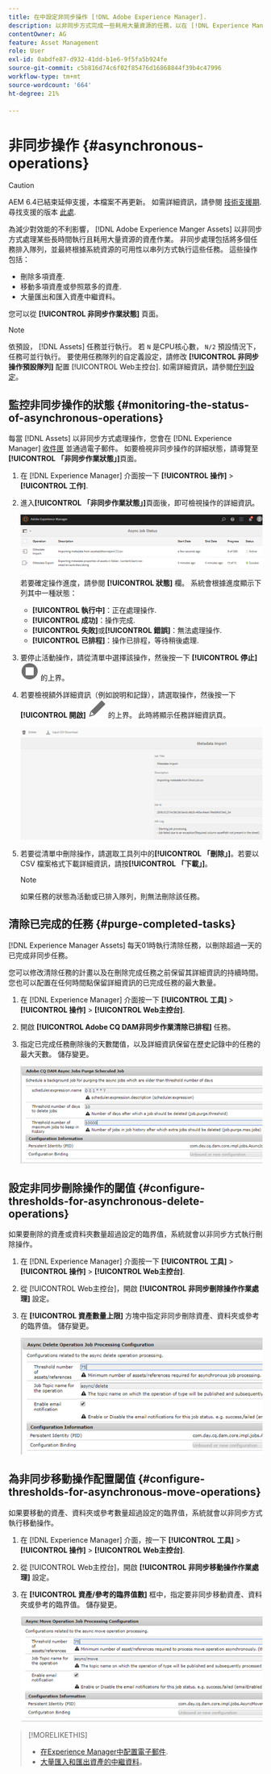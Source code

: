```yaml
---
title: 在中設定非同步操作 [!DNL Adobe Experience Manager].
description: 以非同步方式完成一些耗用大量資源的任務，以在 [!DNL Experience Manager Assets].
contentOwner: AG
feature: Asset Management
role: User
exl-id: 0abdfe87-d932-41dd-b1e6-9f5fa5b924fe
source-git-commit: c5b816d74c6f02f85476d16868844f39b4c47996
workflow-type: tm+mt
source-wordcount: '664'
ht-degree: 21%

---
```


# 非同步操作 {#asynchronous-operations}

>[!CAUTION]
>
>AEM 6.4已結束延伸支援，本檔案不再更新。 如需詳細資訊，請參閱 [技術支援期](https://helpx.adobe.com//tw/support/programs/eol-matrix.html). 尋找支援的版本 [此處](https://experienceleague.adobe.com/docs/).

為減少對效能的不利影響， [!DNL Adobe Experience Manger Assets] 以非同步方式處理某些長時間執行且耗用大量資源的資產作業。 非同步處理包括將多個任務排入隊列，並最終根據系統資源的可用性以串列方式執行這些任務。 這些操作包括：

* 刪除多項資產.
* 移動多項資產或參照眾多的資產.
* 大量匯出和匯入資產中繼資料。

您可以從 **[!UICONTROL 非同步作業狀態]** 頁面。

>[!NOTE]
>
>依預設， [!DNL Assets] 任務並行執行。 若 `N` 是CPU核心數， `N/2` 預設情況下，任務可並行執行。 要使用任務隊列的自定義設定，請修改 **[!UICONTROL 非同步操作預設隊列]** 配置 [!UICONTROL Web主控台]. 如需詳細資訊，請參閱[佇列設定](https://sling.apache.org/documentation/bundles/apache-sling-eventing-and-job-handling.html#queue-configurations)。

## 監控非同步操作的狀態 {#monitoring-the-status-of-asynchronous-operations}

每當 [!DNL Assets] 以非同步方式處理操作，您會在 [!DNL Experience Manager] [收件匣](/help/sites-authoring/inbox.md) 並通過電子郵件。 如要檢視非同步操作的詳細狀態，請導覽至&#x200B;**[!UICONTROL 「非同步作業狀態」]**&#x200B;頁面。

1. 在 [!DNL Experience Manager] 介面按一下 **[!UICONTROL 操作]** > **[!UICONTROL 工作]**.

1. 進入&#x200B;**[!UICONTROL 「非同步作業狀態」]**&#x200B;頁面後，即可檢視操作的詳細資訊。

   ![非同步操作的狀態和詳細資訊](assets/job_status.png)

   若要確定操作進度，請參閱 **[!UICONTROL 狀態]** 欄。 系統會根據進度顯示下列其中一種狀態：

   * **[!UICONTROL 執行中]**：正在處理操作.
   * **[!UICONTROL 成功]**：操作完成.
   * **[!UICONTROL 失敗]**&#x200B;或&#x200B;**[!UICONTROL 錯誤]**：無法處理操作.
   * **[!UICONTROL 已排程]**：操作已排程，等待稍後處理.

1. 要停止活動操作，請從清單中選擇該操作，然後按一下 **[!UICONTROL 停止]** ![停止表徵圖](assets/do-not-localize/stop_icon.svg) 的上界。

1. 若要檢視額外詳細資訊（例如說明和記錄），請選取操作，然後按一下 **[!UICONTROL 開啟]** ![open_icon](assets/do-not-localize/edit_icon.svg) 的上界。 此時將顯示任務詳細資訊頁。

   ![元資料導入任務的詳細資訊](assets/job_details.png)

1. 若要從清單中刪除操作，請選取工具列中的&#x200B;**[!UICONTROL 「刪除」]**。若要以 CSV 檔案格式下載詳細資訊，請按&#x200B;**[!UICONTROL 「下載」]**。

   >[!NOTE]
   >
   >如果任務的狀態為活動或已排入隊列，則無法刪除該任務。

## 清除已完成的任務 {#purge-completed-tasks}

[!DNL Experience Manager Assets] 每天01時執行清除任務，以刪除超過一天的已完成非同步任務。

<!-- TBD: Find out from the engineering team and mention the time zone of this 1:00 am task.
-->

您可以修改清除任務的計畫以及在刪除完成任務之前保留其詳細資訊的持續時間。 您也可以配置在任何時間點保留詳細資訊的已完成任務的最大數量。

1. 在 [!DNL Experience Manager] 介面按一下 **[!UICONTROL 工具]** > **[!UICONTROL 操作]** > **[!UICONTROL Web主控台]**.
1. 開啟 **[!UICONTROL Adobe CQ DAM非同步作業清除已排程]** 任務。
1. 指定已完成任務刪除後的天數閾值，以及詳細資訊保留在歷史記錄中的任務的最大天數。 儲存變更。

   ![非同步任務清除排程配置](assets/purge_job.png)

## 設定非同步刪除操作的閾值 {#configure-thresholds-for-asynchronous-delete-operations}

如果要刪除的資產或資料夾數量超過設定的臨界值，系統就會以非同步方式執行刪除操作。

1. 在 [!DNL Experience Manager] 介面按一下 **[!UICONTROL 工具]** > **[!UICONTROL 操作]** > **[!UICONTROL Web主控台]**.
1. 從 [!UICONTROL Web主控台]，開啟 **[!UICONTROL 非同步刪除操作作業處理]** 設定。
1. 在 **[!UICONTROL 資產數量上限]** 方塊中指定非同步刪除資產、資料夾或參考的臨界值。 儲存變更。

   ![設定任務刪除資產的臨界值限制](assets/delete_threshold.png)

## 為非同步移動操作配置閾值 {#configure-thresholds-for-asynchronous-move-operations}

如果要移動的資產、資料夾或參考數量超過設定的臨界值，系統就會以非同步方式執行移動操作。

1. 在 [!DNL Experience Manager] 介面，按一下 **[!UICONTROL 工具]** > **[!UICONTROL 操作]** > **[!UICONTROL Web主控台]**.
1. 從 [!UICONTROL Web主控台]，開啟 **[!UICONTROL 非同步移動操作作業處理]** 設定。
1. 在 **[!UICONTROL 資產/參考的臨界值數]** 框中，指定要非同步移動資產、資料夾或參考的臨界值。 儲存變更。

   ![設定移動資產任務的臨界值限制](assets/move_threshold.png)

>[!MORELIKETHIS]
>
>* [在Experience Manager中配置電子郵件](/help/sites-administering/notification.md).
>* [大量匯入和匯出資產的中繼資料](/help/assets/metadata-import-export.md)。

